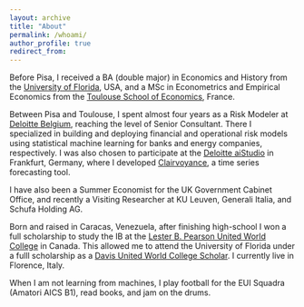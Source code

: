 ```yaml
---
layout: archive
title: "About"
permalink: /whoami/
author_profile: true
redirect_from:
---
```


Before Pisa, I received a BA (double major) in Economics and History from the [University of Florida](https://clas.ufl.edu/), USA, and a MSc in Econometrics and Empirical Economics from the [Toulouse School of Economics](https://www.tse-fr.eu/), France. 

Between Pisa and Toulouse, I spent almost four years as a Risk Modeler at [Deloitte Belgium](https://www2.deloitte.com/be/en.html), reaching the level of Senior Consultant. There I specialized in building and deploying financial and operational risk models using statistical machine learning for banks and energy companies, respectively. I was also chosen to participate at the [Deloitte aiStudio](https://www2.deloitte.com/de/de/pages/risk/solutions/aistudio.html) in Frankfurt, Germany, where I developed [Clairvoyance](https://www2.deloitte.com/de/de/pages/risk/solutions/ai-based-forecasting-solution-clairvoyance.html), a time series forecasting tool. 

I have also been a Summer Economist for the UK Government Cabinet Office, and recently a Visiting Researcher at KU Leuven, Generali Italia, and Schufa Holding AG.

Born and raised in Caracas, Venezuela, after finishing high-school I won a full scholarship to study the IB at the [Lester B. Pearson United World College](https://www.pearsoncollege.ca/) in Canada. This allowed me to attend the University of Florida under a fulll scholarship as a [Davis United World College Scholar](https://www.davisuwcscholars.org/). I currently live in Florence, Italy.

When I am not learning from machines, I play football for the EUI Squadra (Amatori AICS B1), read books, and jam on the drums.
